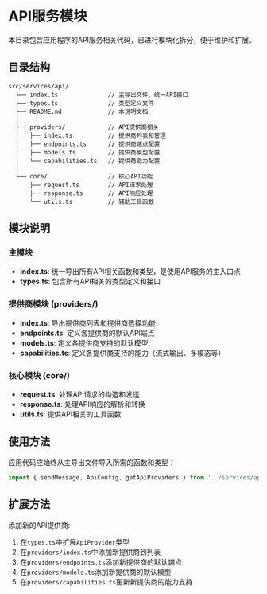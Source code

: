 # API服务模块

本目录包含应用程序的API服务相关代码，已进行模块化拆分，便于维护和扩展。

## 目录结构

```
src/services/api/
  ├── index.ts              // 主导出文件，统一API接口
  ├── types.ts              // 类型定义文件
  ├── README.md             // 本说明文档
  │
  ├── providers/            // API提供商相关
  │   ├── index.ts          // 提供商列表和管理
  │   ├── endpoints.ts      // 提供商端点配置
  │   ├── models.ts         // 提供商模型配置
  │   └── capabilities.ts   // 提供商能力配置
  │
  └── core/                 // 核心API功能
      ├── request.ts        // API请求处理
      ├── response.ts       // API响应处理
      └── utils.ts          // 辅助工具函数
```

## 模块说明

### 主模块

- **index.ts**: 统一导出所有API相关函数和类型，是使用API服务的主入口点
- **types.ts**: 包含所有API相关的类型定义和接口

### 提供商模块 (providers/)

- **index.ts**: 导出提供商列表和提供商选择功能
- **endpoints.ts**: 定义各提供商的默认API端点
- **models.ts**: 定义各提供商支持的默认模型
- **capabilities.ts**: 定义各提供商支持的能力（流式输出、多模态等）

### 核心模块 (core/)

- **request.ts**: 处理API请求的构造和发送
- **response.ts**: 处理API响应的解析和转换
- **utils.ts**: 提供API相关的工具函数

## 使用方法

应用代码应始终从主导出文件导入所需的函数和类型：

```typescript
import { sendMessage, ApiConfig, getApiProviders } from '../services/api';
```

## 扩展方法

添加新的API提供商:

1. 在`types.ts`中扩展`ApiProvider`类型
2. 在`providers/index.ts`中添加新提供商到列表
3. 在`providers/endpoints.ts`添加新提供商的默认端点
4. 在`providers/models.ts`添加新提供商的默认模型
5. 在`providers/capabilities.ts`更新新提供商的能力支持 